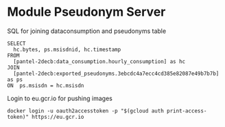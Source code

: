 # Module Pseudonym Server

SQL for joining dataconsumption and pseudonyms table

    SELECT
      hc.bytes, ps.msisdnid, hc.timestamp
    FROM
      [pantel-2decb:data_consumption.hourly_consumption] as hc
    JOIN
      [pantel-2decb:exported_pseudonyms.3ebcdc4a7ecc4cd385e82087e49b7b7b] as ps
    ON  ps.msisdn = hc.msisdn

Login to eu.gcr.io for pushing images

    docker login -u oauth2accesstoken -p "$(gcloud auth print-access-token)" https://eu.gcr.io

